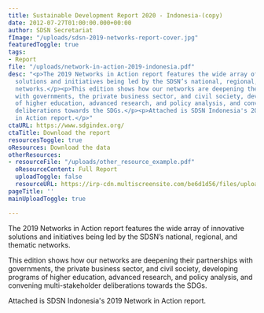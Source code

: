 ```yaml
---
title: Sustainable Development Report 2020 - Indonesia-(copy)
date: 2012-07-27T01:00:00.000+00:00
author: SDSN Secretariat
fImage: "/uploads/sdsn-2019-networks-report-cover.jpg"
featuredToggle: true
tags:
- Report
file: "/uploads/network-in-action-2019-indonesia.pdf"
desc: "<p>The 2019 Networks in Action report features the wide array of innovative
  solutions and initiatives being led by the SDSN’s national, regional, and thematic
  networks.</p><p>This edition shows how our networks are deepening their partnerships
  with governments, the private business sector, and civil society, developing programs
  of higher education, advanced research, and policy analysis, and convening multi-stakeholder
  deliberations towards the SDGs.</p><p>Attached is SDSN Indonesia's 2019 Network
  in Action report.</p>"
ctaURL: https://www.sdgindex.org/
ctaTitle: Download the report
resourcesToggle: true
oResources: Download the data
otherResources:
- resourceFile: "/uploads/other_resource_example.pdf"
  oResourceContent: Full Report
  uploadToggle: false
  resourceURL: https://irp-cdn.multiscreensite.com/be6d1d56/files/uploaded/SDSN%202019%20networks%20report.pdf
pageTitle: ''
mainUploadToggle: true

---
```

The 2019 Networks in Action report features the wide array of innovative solutions and initiatives being led by the SDSN’s national, regional, and thematic networks.

This edition shows how our networks are deepening their partnerships with governments, the private business sector, and civil society, developing programs of higher education, advanced research, and policy analysis, and convening multi-stakeholder deliberations towards the SDGs.

Attached is SDSN Indonesia's 2019 Network in Action report.
